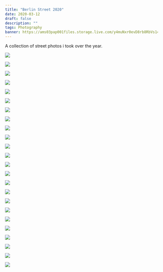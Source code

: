 ```yaml
---
title: "Berlin Street 2020"
date: 2020-03-12
draft: false
description: ""
tags: Photography
banner: https://ams03pap001files.storage.live.com/y4muNxr0evD8rb8RbVs14E0WztazOZg8q0zMnEGNyDBSudk0QE_s556YJPWL8EHJvk2SmgRRmUyGUbNv8sS6S228Nu9YyuUKBoI_K7QsSvKR9txdCTZ6vJgN_ATdQEquYo1LtVJi5I9nFIuhS33ZKrD8IlEECIAcqwEym4z3fvDGRWiBwkAvR7Aej6vTKZTxhbo?width=4948&height=3383&cropmode=none
---
```


A collection of street photos i took over the year.

![](https://ams03pap001files.storage.live.com/y4muNxr0evD8rb8RbVs14E0WztazOZg8q0zMnEGNyDBSudk0QE_s556YJPWL8EHJvk2SmgRRmUyGUbNv8sS6S228Nu9YyuUKBoI_K7QsSvKR9txdCTZ6vJgN_ATdQEquYo1LtVJi5I9nFIuhS33ZKrD8IlEECIAcqwEym4z3fvDGRWiBwkAvR7Aej6vTKZTxhbo?width=4948&height=3383&cropmode=none)

![](https://ams03pap001files.storage.live.com/y4m2BWfGXOX2p2qITgO5xNcdXHPCCHhiaz5Gf5l9YHcpd8jsbsOJjf3bMxWVeoHWAKPW2z5UlzsSO5CVZ7Z1xez5y1HNvwhSxCcgnRQZpCw-1u2ZYp-r3cgcciF89YL3iSt4bQGsFluOwC5AvjYrMbRvuHZfp0KNWp31IvXHLInzJT8_1ay-afpz7ZwGySiVTHF?width=5858&height=3869&cropmode=none)

![](https://ams03pap001files.storage.live.com/y4m4-o1o8PrPNHFJF7_LmyiVjcO0AYOsKBESbxCUUUbP5zYU2PXyPRvISXqENga4XWCP9iExYEx_KFmuUTnAmIHUQbHbllylZ_jGLUzrRKRj-sYSOzZItc_zhZI0C2EOjH6cCuBiq7PYJ0dgT66E7voMIpPBN5JSqn6UD2vLGWeMN8_rTRkLXnTNaprinwJ0bPt?width=5764&height=3842&cropmode=none)

![](https://ams03pap001files.storage.live.com/y4mmnh_NgkblqAV11YVV-gotRAIhKrr14tq9MCOSrDasCR3CwSxEHEmNF8N9XVz327KHypmj_vjMdzQZlUTKHZezscCPpxwU0NpNTGMVb8EtrtxIDHTASGjV4Cs5S7KZp9ORM2dWM-hU7AgJN14x_uiY9ZimpZZawD93R9b9LccsZdP5-1VBBb-AUcA_lMY6iVz?width=6000&height=4000&cropmode=none)

![](https://ams03pap001files.storage.live.com/y4m60ye0iG-TZqaMqzodLU6FMlU2w_ZM-Xj8Og4KBI5CyL3iCIt2l2-SvuzVxjO607ILalh6tHxvMAUgPqMxgtt0WbInojYGTPfox_4UxMDFXLtYlb5dW3oB90JFFNEGT65C__qE5mLYDPaYQJAx1RP7sFgARTkTzQSSUfTBCnMuJL2sGvS4I8WX_aBFaczSeId?width=4000&height=6000&cropmode=none)

![](https://ams03pap001files.storage.live.com/y4m8cxKTC1ssr_A-BRHPm8gsr-HayHQvkRMerD_ZPK4fgyYvkvYkZKoQJBB6GZm6XivJZ4oAKFLh_NGTPK2vJBWJ9P_xPva7D3pg6RKNEEMR2XTeZOIP7ya14wlQO9n--0NMBnQGLL18eYzdZT4rWFS2jrTiazipdV3AoC-JPL4IroCXuS1XYhtuicWE1kCqiq8?width=4000&height=6000&cropmode=none)

![](https://ams03pap001files.storage.live.com/y4mSt3EJifw5nAN70zOh_9V-uCa_AzUS6KASis3UwTU6NzdD5i9-TAQui3erxTLcSgEuRTj_9Zc3G_ml9xWXeY-7NVC3gTFE_-kUBVhUqt17C7Wwgxi60j8-2NyxFpjcXjBlw30XiByj8f1DR4MAz66lVcjTO3KnXBbqMdlujsgMbFvgZJQycxzt1pSjjxIci6-?width=5899&height=3932&cropmode=none)

![](https://ams03pap001files.storage.live.com/y4mPXdPb4q6teuJ51om6yy2Y7zW__wwGv69n4I0l4BgmpNaxexfeyW_Do88Prw4OOsLl1U41Zu06awQS7s_yByTmYeE5xlVLdRuSj-4QEGlLEBY-Br8ZhnaxM0H28CLnnqpHBS8KX12CwjOY5emFOSL2vV8U7ZS3GwXJE4_QHPbC7ra9zow0Wwug0hf8WgQycxV?width=6000&height=3999&cropmode=none)

![](https://ams03pap001files.storage.live.com/y4mq9qlAmaBBdyKX1qN_LS-kAXmsBrCAO6isfQRyZ6r0gOZ4P3h8WilziKyhZypJKahlenT6ChaqUxHyJVik19M1v8-yR-Sw_4R-ovRSSiHXNZN2mL313ZcHiBYAcAucJV7c1ARQWuq3Aqf-gyThWU4vVKPPsR5NBjXohUvwRcc582tNcJUQK516QrVmWmwXg3P?width=5151&height=3433&cropmode=none)

![](https://ams03pap001files.storage.live.com/y4mqLBP2LK1KsgRKVRUnL614O8wtp5IysscmgkknvxoARRQmKlTXXnp-rdkO-9YOju7zC85rTYy6kkOGcfUIVYT_s_u0le50TRtnbDK_Wnyt4WoHgSAPF0b6VtjsHCfwF9gkftidK9DcCdTsEql25BIpXtqg_0SESaSbx__U8m0xKbuRO-PkW6SHHTukSZjZesr?width=4261&height=2841&cropmode=none)

![](https://ams03pap001files.storage.live.com/y4m0tszyO0kB-0DfBijenDqspWhG9fZd9nIBABzHOVT2CRtCakC040UVwwzpl6M5joMEHtIedrEcc6KpXtl5RxYG0dMIYHzDMeLmPnhtZrKzh2w8rr_L5HLHy4nnwyuyi-aTUj3FhT_XPRtB6BspraaeXrLUlNPlU8Ip2Q2sMkekNAIgu0_cxjCvW5PrDeHrSzZ?width=3143&height=4714&cropmode=none)

![](https://ams03pap001files.storage.live.com/y4mJG91_AAJrovOz42zsruufXWoJHAst1NHpbsjz68QsQQswpqsmekzETJq1AYb0qYdSgv_22mBsUk0NdDMhGRj39gkCTz8F8-O8JOOe5aRqnazxFdIIE9ZdSxn6xiHO376RrVrLXSFRhDfD_RAZ4mudOwHHikEKyuLbim73hNgrw0P0B_wtDrFFtdGlHjekNQD?width=4000&height=6000&cropmode=none)

![](https://ams03pap001files.storage.live.com/y4mE8Bub0re2hK2Ub5nKIeibbBGyYKwqcExXOsrCNNqWJNo2ONlVWrZLsOaSrcO2oNILRpcrUPL-lolwvbLfkDxy_PQZaFeKda808KuTE70Rv5c0PUQr28m78rSXOLOMV1RDPyQ-ivQRDd5uwlva9wkTwGqek6j2s8Xegz2MI7dCySGjC6W91NpH7BMGCLY4H5B?width=4000&height=6000&cropmode=none)

![](https://ams03pap001files.storage.live.com/y4mOthqyYh-mH5sMkkav8JdkHhRflFRNkfEzpI6OxywCB3lwfLEc7ul3VRH3BZcfa7H4vYV0GPaBlEoB-mM5Hv7k5ijVgyT1P_EHlq7sAkwaFlEK5P-AtSE42i-W8FCCDfbG7FZQcTvLhLsZp4HByTBUDklHu89VM0SJVbPycpfOJh2S_OCpgTLBIYYZ_WU1Biy?width=3271&height=4906&cropmode=none)

![](https://ams03pap001files.storage.live.com/y4mFs7pBQCsl6v34Loc4GRwvPvzFRFnQ0Q0BOy6oI5jdnRDXNx5-E7ttuewROk3zX8yrg3r7ekcl3GJ279oDp3dAAvLfSuNSO-fMEN7D_8sr1x94KAAdH9H6rrKzIX1rtJFZZXO8Z9Z-q0-Umtksdzgdr1KhivCBMjpMhJ_-XmhJM7FcrX-K3eh3mKGAEi4UT1-?width=6000&height=4000&cropmode=none)

![](https://ams03pap001files.storage.live.com/y4mwCot3JO3M-i7xqKaqftH5Ppzmoy5VlSwcW7RBxWREOxFXSwtMmaMXmhIwCGfyfihfMnPSSq0X6j-uh8y8gDHcO7ZniU9uByFNB5Gje99VV72YUnNvr5NcxoNszpo2-NCweE4YiPJYixBPtK3edIqjOesVPFXK99iZjDjiMddLatuTy4_qa9mKL_vNxR5T7uQ?width=6000&height=4000&cropmode=none)

![](https://ams03pap001files.storage.live.com/y4mHEycNwiUK7Hs4sJIzfLf74Q9edtNlFFeF0bhu3EcDxz7qiAUmRR-790vqrQrMEr0DyDqJiDqGV9-YcSGM2O_5Bdra-rqq8wlj8HZjEu8AtJqBvu51yX0K7HnLNcR2zF1b9JjgudAsr56xibYz6KpuG2retxfx3gqpjLcAyb0DfkegleEMz1Gu21SCl83qWRF?width=6000&height=4000&cropmode=none)

![](https://ams03pap001files.storage.live.com/y4mATGQ614X_6uWiT-NzxzkTAjvquj4_dqxygQegMcYYN3Ye4QF1FKE0Pos7qlPDP-H-v9-TnsshU5kuxuMmtW29pXazIO9xDEw2V0KpfGkQ69WJnUw17G4KFt5yaELPUSI-Fc1nsNuhqF1Z7fEScY_C4IJRC8acCoJZmFQNrEHseG4acLC_K9icYXduMkMH4li?width=4095&height=2730&cropmode=none)

![](https://ams03pap001files.storage.live.com/y4mQ5aVEUhWn2pA-BRqBCgab4mbSCllZctqlFUZfCAulk0epGIEenvMCl2ThisUWIg9HYUaTmlJO4eIhWorv3QLllDBugnrwG7AGKa2YiSw4MQc4Uqj42DZuGUVy94QOb9OKa-fPKzZgEK2oreoJzQWhJof4p3ijOMjhP3Y_0V3DR6bHC-S8RixyxigFSuLhZ5h?width=4546&height=3205&cropmode=none)

![](https://ams03pap001files.storage.live.com/y4miS9a8zhTGpC8iAx5NhuQFUCm6LDSOtJrOCfcd5Zhmvt3bfeENb-YLns2g-y-dvd5sLJuUBJ_v8hLHPzduSAlVnMM5YGdwgNF1zas2pilBkEYA0Ce0LXlAvti470b5MG2SPmKHjjp5Kl35jR5wwprPikp4gj0P0LLd1yjcKHnsOdoGzb1gmMlh2SJx3q3Vc1M?width=2465&height=3699&cropmode=none)

![](https://ams03pap001files.storage.live.com/y4mn_xdfeGPsKJn3S0S_TrN7qxLhm5wiemNwuPBaoz0izLNsFVJNCsdEiOURiX8KHhYSMNCOeGJ-Bt3EyrxquKp87wmX8_AQNxONm1H22Ufy_gkKJi6aXsnnicbXRhoF4siLPDb1v98Ss0vq-J1JOZ3hETyD5w9lboxjs1PYCFXTY2iuZ2UK-K7ekEKAw5PW00K?width=3822&height=5792&cropmode=none)

![](https://ams03pap001files.storage.live.com/y4mGC8PWS8irGQytdsQeWjStHS1Dy718-yumfk3M50JwhuR3zh6T6D4osWIj8WahLMq4VTESFsVaAbR1lXYR4FfEYmk428joTcfBYdhivnV0TfzrZLvW_KkLJem-vZLd6x_lXD-t1z4DR_zMPeNOvWXOpPvU5F_9ZgIvg9hNEnQaYgGWK3jY6BwKG8nKYhnrQ8n?width=6000&height=4000&cropmode=none)

![](https://ams03pap001files.storage.live.com/y4mMtfKpUJIt5H2LbWA46AWyCXygPs1RJVDueUdERdLDIjRq_RGEIsrcUjhS2W1_-HlhAEXK4x87UL11bbuhiMANyL7-riqcjR6I8NWEYahfd0Kss-M-fIZP54ou7it_whfQdneZ38mlZA6UfIQL323GXdFcbgnTsudwqMXIyvjQSlyS20higK2NbtWrEhMGyYF?width=5976&height=3984&cropmode=none)

![](https://ams03pap001files.storage.live.com/y4m8kESFN443Hd16df-E7_pSbmlwtt-juaS797RDedgvMWy8V_BCMmZBb-gQOYE4aGZKbomPCRQ1hSdGCsn6DG3uDpV2X_0Qn16TOuiHvOSucUDOFfzLP1O0N6COK-8Ztz8HaMVbkV_q9zgH-IWdfa7VYFrAstvZZZviyBJ6ZstNBlLpv5Xhe6MhX-336lnONnK?width=2437&height=3655&cropmode=none)